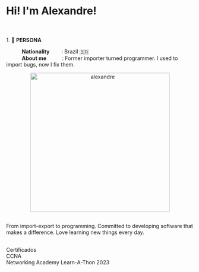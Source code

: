 <h1> Hi! I'm Alexandre! </h1>

<br><br>1.  🧑 **PERSONA**<br>

&emsp;&emsp;&emsp;**Nationality**&emsp;&emsp;&nbsp;: Brazil 🇧🇷<br>
&emsp;&emsp;&emsp;**About me**&emsp;&emsp;&emsp;: Former importer turned programmer. I used to import bugs, now I fix them. <br>


<p align="center"> <img src="https://github-readme-stats.vercel.app/api/top-langs?username=alexandre-jr-94&show_icons=true&theme=dark&locale=en&langs_count=10&layout=compact" width="375" alt="alexandre" /></p>

  
##
  <p> From import-export to programming. Committed to developing software that makes a difference. Love learning new things every day.</p>
  
##

<p>Certificados </br>
CCNA </br>
Networking Academy Learn-A-Thon 2023</p>



